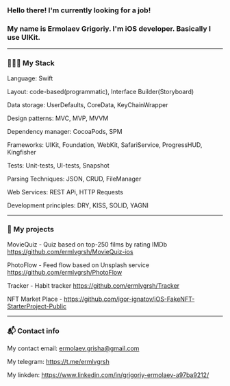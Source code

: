 ### Hello there! I'm currently looking for a job!
### My name is Ermolaev Grigoriy. I'm iOS developer. Basically I use UIKit. 
- - - 
### 🧑🏻‍💻 My Stack 
Language: Swift  

Layout: code-based(programmatic), Interface Builder(Storyboard)  

Data storage: UserDefaults, CoreData, KeyChainWrapper  

Design patterns: MVC, MVP, MVVM  

Dependency manager: CocoaPods, SPM  

Frameworks: UIKit, Foundation, WebKit, SafariService, ProgressHUD, Kingfisher  

Tests: Unit-tests, UI-tests, Snapshot  

Parsing Techniques:  JSON, CRUD, FileManager  

Web Services:  REST APi, HTTP Requests  

Development principles: DRY, KISS, SOLID, YAGNI  

- - -
### 📲 My projects

MovieQuiz  -  Quiz based on top-250 films by rating IMDb  https://github.com/ermlvgrsh/MovieQuiz-ios  

PhotoFlow - Feed flow based on Unsplash service  https://github.com/ermlvgrsh/PhotoFlow  

Tracker -  Habit tracker https://github.com/ermlvgrsh/Tracker  

NFT Market Place - https://github.com/igor-ignatov/iOS-FakeNFT-StarterProject-Public  
- - -

### 📬 Contact info 

My contact email: ermolaev.grisha@gmail.com  

My telegram: https://t.me/ermlvgrsh  

My linkden: https://www.linkedin.com/in/grigoriy-ermolaev-a97ba9212/
<!--
**ermlvgrsh/ermlvgrsh** is a ✨ _special_ ✨ repository because its `README.md` (this file) appears on your GitHub profile.

Here are some ideas to get you started:

- 🔭 I’m currently working 
- 🌱 I’m currently learning Combine and Clean Architecure.
- 👯 I’m looking to collaborate on ...
- 🤔 I’m looking for help with ...
- 💬 Ask me about ...
- 📫 How to reach me: ...
- 😄 Pronouns: ...
- ⚡ Fun fact: ...
-->
